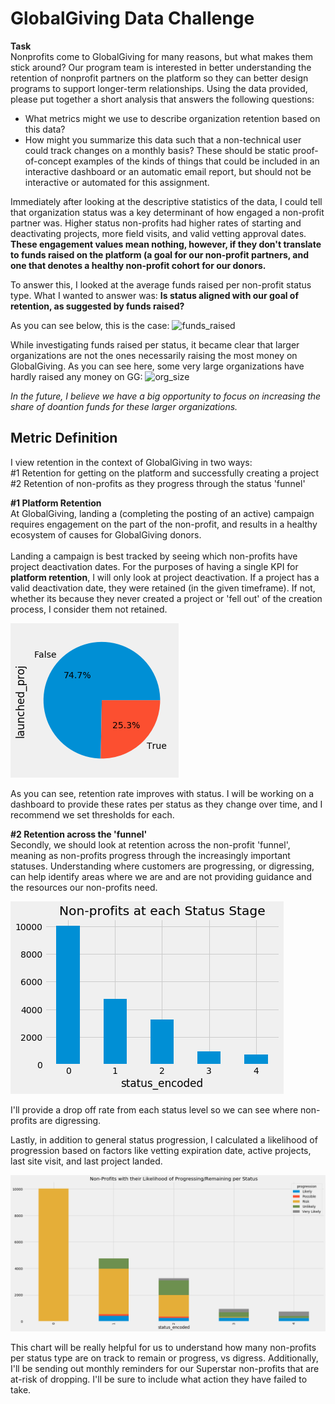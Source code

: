 # GlobalGiving Data Challenge

<strong>Task</strong><br>
Nonprofits come to GlobalGiving for many reasons, but what makes them stick around? Our program team is interested in better understanding the retention of nonprofit partners on the platform so they can better design programs to support longer-term relationships. Using the data provided, please put together a short analysis that answers the following questions:
* What metrics might we use to describe organization retention based on this data?
* How might you summarize this data such that a non-technical user could track
changes on a monthly basis? These should be static proof-of-concept examples of the kinds of things that could be included in an interactive dashboard or an automatic email report, but should not be interactive or automated for this assignment.


Immediately after looking at the descriptive statistics of the data, I could tell that organization status was a key determinant of how engaged a non-profit partner was. Higher status non-profits had higher rates of starting and deactivating projects, more field visits, and valid vetting approval dates. **These engagement values mean nothing, however, if they don't translate to funds raised on the platform (a goal for our non-profit partners, and one that denotes a healthy non-profit cohort for our donors.** 

To answer this, I looked at the average funds raised per non-profit status type. What I wanted to answer was: **Is status aligned with our goal of retention, as suggested by funds raised?**

As you can see below, this is the case:
![funds_raised](average_funds.jpg)

While investigating funds raised per status, it became clear that larger organizations are not the ones necessarily raising the most money on GlobalGiving. As you can see here, some very large organizations have hardly raised any money on GG:
![org_size](org_size_donations.jpg)

<i>In the future, I believe we have a big opportunity to focus on increasing the share of doantion funds for these larger organizations.</i>

## Metric Definition
I view retention in the context of GlobalGiving in two ways:<br>
#1 Retention for getting on the platform and successfully creating a project
#2 Retention of non-profits as they progress through the status 'funnel'

**#1 Platform Retention**<br>
At GlobalGiving, landing a (completing the posting of an active) campaign requires engagement on the part of the non-profit, and results in a healthy ecosystem of causes for GlobalGiving donors.<br><br> Landing a campaign is best tracked by seeing which non-profits have project deactivation dates. For the purposes of having a single KPI for **platform retention**, I will only look at project deactivation. If a project has a valid deactivation date, they were retained (in the given timeframe). If not, whether its because they never created a project or 'fell out' of the creation process, I consider them not retained.

![retention_rate](retention_by_status_3.png)

As you can see, retention rate improves with status. I will be working on a dashboard to provide these rates per status as they change over time, and I recommend we set thresholds for each.

**#2 Retention across the 'funnel'**<br>
Secondly, we should look at retention across the non-profit 'funnel', meaning as non-profits progress through the increasingly important statuses. Understanding where customers are progressing, or digressing, can help identify areas where we are and are not providing guidance and the resources our non-profits need.

![non_profit_status](non_profit_status_count.png)

I'll provide a drop off rate from each status level so we can see where non-profits are digressing.

Lastly, in addition to general status progression, I calculated a likelihood of progression based on factors like vetting expiration date, active projects, last site visit, and last project landed.

![non_profit_progression](non_profit_progress_likelihood.png)

This chart will be really helpful for us to understand how many non-profits per status type are on track to remain or progress, vs digress. Additionally, I'll be sending out monthly reminders for our Superstar non-profits that are at-risk of dropping. I'll be sure to include what action they have failed to take.

